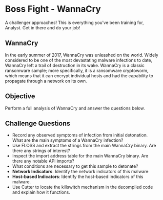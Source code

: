 # Boss Fight - WannaCry
A challenger approaches! This is everything you've been training for, Analyst. Get in there and do your job!

## WannaCry
In the early summer of 2017, WannaCry was unleashed on the world. Widely considered to be one of the most devastating malware infections to date, WannaCry left a trail of destruction in its wake. WannaCry is a classic ransomware sample; more specifically, it is a ransomware cryptoworm, which means that it can encrypt individual hosts and had the capability to propagate through a network on its own.

## Objective
Perform a full analysis of WannaCry and answer the questions below.

## Challenge Questions
- Record any observed symptoms of infection from initial detonation. What are the main symptoms of a WannaCry infection?
- Use FLOSS and extract the strings from the main WannaCry binary. Are there any strings of interest?
- Inspect the import address table for the main WannaCry binary. Are there any notable API imports?
- What conditions are necessary to get this sample to detonate?
- **Network Indicators**: Identify the network indicators of this malware
- **Host-based Indicators**: Identify the host-based indicators of this malware. 
- Use Cutter to locate the killswitch mechanism in the decompiled code and explain how it functions.